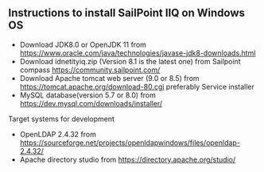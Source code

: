 ## Instructions to install SailPoint IIQ on Windows OS

- Download JDK8.0 or OpenJDK 11 from https://www.oracle.com/java/technologies/javase-jdk8-downloads.html
- Download idnetityiq.zip (Version 8.1 is the latest one) from Sailpoint compass https://community.sailpoint.com/ 
- Download Apache tomcat web server (9.0 or 8.5) from https://tomcat.apache.org/download-80.cgi preferably Service installer
- MySQL database(version 5.7 or 8.0) from https://dev.mysql.com/downloads/installer/

Target systems for development
* OpenLDAP 2.4.32 from https://sourceforge.net/projects/openldapwindows/files/openldap-2.4.32/
* Apache directory studio from https://directory.apache.org/studio/